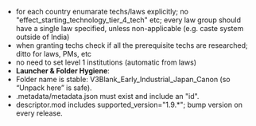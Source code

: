 - for each country enumarate techs/laws explicitly; no "effect_starting_technology_tier_4_tech" etc; every law group should have a single law specified, unless non-applicable (e.g. caste system outside of India)
- when granting techs check if all the prerequisite techs are researched; ditto for laws, PMs, etc
- no need to set level 1 institutions (automatic from laws)
- **Launcher & Folder Hygiene**:
- Folder name is stable: V3Blank_Early_Industrial_Japan_Canon (so “Unpack here” is safe).
- .metadata/metadata.json must exist and include an "id".
- descriptor.mod includes supported_version="1.9.*"; bump version on every release.
